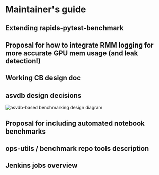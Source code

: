 # Maintainer's guide

## Extending rapids-pytest-benchmark


## Proposal for how to integrate RMM logging for more accurate GPU mem usage (and leak detection!)


## Working CB design doc


## asvdb design decisions
![asvdb-based benchmarking design diagram](https://docs.google.com/drawings/d/e/2PACX-1vRIxIV02BWh5tbJkF1fL368m0JvepZKqcD0oxYQNIQesgda1qsFo_zlmygRh5unfFOWwsTYGaYgUzmA/pub?w=960&h=720)


## Proposal for including automated notebook benchmarks


## ops-utils / benchmark repo tools description


## Jenkins jobs overview
